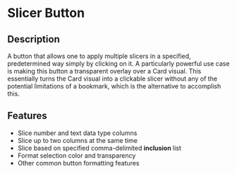 # Slicer Button

## Description
A button that allows one to apply multiple slicers in a specified, predetermined way simply by clicking on it. A particularly powerful use case is making this button a transparent overlay over a Card visual. This essentially turns the Card visual into a clickable slicer without any of the potential limitations of a bookmark, which is the alternative to accomplish this.

## Features
- Slice number and text data type columns
- Slice up to two columns at the same time
- Slice based on specified comma-delimited **inclusion** list
- Format selection color and transparency
- Other common button formatting features